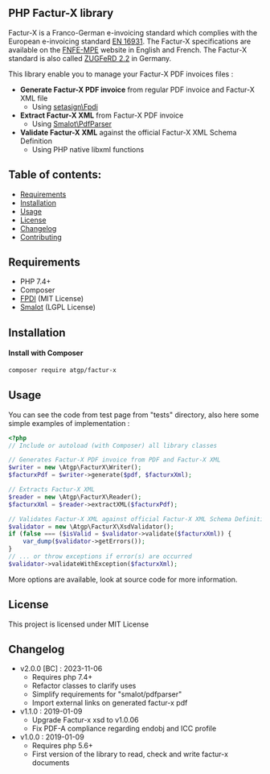 PHP Factur-X library
------------------

Factur-X is a Franco-German e-invoicing standard which complies with the European e-invoicing standard [EN 16931](https://ec.europa.eu/digital-building-blocks/wikis/display/DIGITAL/Obtaining+a+copy+of+the+European+standard+on+eInvoicing). 
The Factur-X specifications are available on the [FNFE-MPE](http://fnfe-mpe.org/factur-x/) website in English and French. 
The Factur-X standard is also called [ZUGFeRD 2.2](https://www.ferd-net.de/standards/zugferd-2.2/zugferd-2.2.html) in Germany.

This library enable you to manage your Factur-X PDF invoices files :
* **Generate Factur-X PDF invoice** from regular PDF invoice and Factur-X XML file
    * Using [setasign\Fpdi](https://github.com/Setasign/FPDI) 
* **Extract Factur-X XML** from Factur-X PDF invoice
    * Using [Smalot\PdfParser](https://github.com/smalot/pdfparser)
* **Validate Factur-X XML** against the official Factur-X XML Schema Definition
    * Using PHP native libxml functions

Table of contents:
------------------

- [Requirements](#requirements)
- [Installation](#installation)
- [Usage](#usage)
- [License](#license)
- [Changelog](#changelog)
- [Contributing](CONTRIBUTING.md)

Requirements
------------
- PHP 7.4+
- Composer
- [FPDI](https://github.com/Setasign/FPDI) (MIT License)
- [Smalot](https://github.com/smalot/pdfparser) (LGPL License)


Installation
------------

#### Install with Composer

```bash
composer require atgp/factur-x
```

Usage
-----
You can see the code from test page from "tests" directory, also here some simple examples of implementation :

```php
<?php
// Include or autoload (with Composer) all library classes

// Generates Factur-X PDF invoice from PDF and Factur-X XML
$writer = new \Atgp\FacturX\Writer();
$facturxPdf = $writer->generate($pdf, $facturxXml);

// Extracts Factur-X XML
$reader = new \Atgp\FacturX\Reader();
$facturxXml = $reader->extractXML($facturxPdf);

// Validates Factur-X XML against official Factur-X XML Schema Definition 
$validator = new \Atgp\FacturX\XsdValidator();
if (false === ($isValid = $validator->validate($facturxXml)) {
    var_dump($validator->getErrors());
}
// ... or throw exceptions if error(s) are occurred
$validator->validateWithException($facturxXml);
```

More options are available, look at source code for more information.

License
-------
This project is licensed under MIT License

Changelog
---------

- v2.0.0 [BC] : 2023-11-06
  - Requires php 7.4+
  - Refactor classes to clarify uses
  - Simplify requirements for "smalot/pdfparser"
  - Import external links on generated factur-x pdf
- v1.1.0 : 2019-01-09
  - Upgrade Factur-x xsd to v1.0.06
  - Fix PDF-A compliance regarding endobj and ICC profile
- v1.0.0 : 2019-01-09
  - Requires php 5.6+
  - First version of the library to read, check and write factur-x documents
